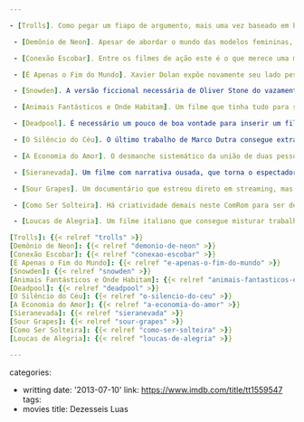 ```yaml
---

- [Trolls]. Como pegar um fiapo de argumento, mais uma vez baseado em brinquedos dos anos 80, e transformá-lo em uma história previsível, mas que convence por sua mensagem de ode à felicidade de uma era. Trolls nos convida a rir dos clichês e a dançar ao som de outros tempos. Remixados, claro, mas que mantém a pureza no olhar de uma criança, crescida ou não.

 - [Demônio de Neon]. Apesar de abordar o mundo das modelos femininas, e de discutir a objetivização da mulher com maestria estética, o trabalho de Nicolas Winding Refn universaliza o sofrimento dessas garotas, transformando o horror em uma espécie de beleza do sacrifício. Dessa forma, evita falar apenas sobre a mulher para trazer à tona a discussão de por que achamos o sacrifício por uma causa, qualquer que seja, algo bonito?

 - [Conexão Escobar]. Entre os filmes de ação este é o que merece uma menção entre os melhores do ano, seja pela sua história bem conectada ou pela sua edição perfeccionista. Lembrando que a ação neste filme é muito mais ameaçadora quando não-vista, mas graças à performance intensa de Bryan Cranston, ganha contornos dramáticos em uma única cena em um restaurante que vale por todo o filme.

 - [É Apenas o Fim do Mundo]. Xavier Dolan expõe novamente seu lado pessoal, e mais uma vez o universaliza, em um trabalho aparentemente simples, mas que exige mais empenho do que aparenta, ao manter a câmera em um ultrazoom perigoso, que beneficia interpretações ao mesmo tempo que nos distancia das pessoas através de palavras rancorosas que escancaram o quanto de ódio existe contra aqueles bem-sucedidos, principalmente se fazem parte da família.

 - [Snowden]. A versão ficcional necessária de Oliver Stone do vazamento de dados do governo norte-americano prenuncia a inevitável queda dos estados modernos. Através de um retrato grandioso e ao mesmo tempo intimista, Stone nos leva a questionar crenças inabaláveis no espírito americano, baseadas em um ufanismo que hoje é insustentável. A despeito de ser um ótimo drama/thriller, a grande questão que ele coloca é maior que ele mesmo: quanto tempo mais de internet o patriotismo se aguenta de pé?

 - [Animais Fantásticos e Onde Habitam]. Um filme que tinha tudo para ser "Marvelizado" possui um plot original, não usa seus predecessores como muleta afetiva, é original e ainda por cima tem um final satisfatório (e não um gancho para a próxima história). Uma lição a ser aprendida por todas as franquias atuais no cinema.

 - [Deadpool]. É necessário um pouco de boa vontade para inserir um filme da Marvel entre os melhores do ano, mas cá entre nós, a primeira metade do filme do super-herói irreverente e politicamente incorreto atinge alguns feitos históricos para a produtora: uma sequência de ação verdadeiramente ágil e divertida, brincadeiras metalinguísticas realmente bem boladas, e ensinar a todo fã da Marvel o nome da técnica cinematográfica de quebrar a quarta parede.

 - [O Silêncio do Céu]. O último trabalho de Marco Dutra consegue extrair o drama com requintes de terror. Ele consegue isso através de um dos sentimentos mais universais entre nós, seres humanos: o medo psicológico. E é através do psicológico que ele aborda uma história de trauma e redenção, muitas vezes sem as palavras necessárias para concluir o raciocínio. Isso porque o medo é algo de fato universal. E nesse filme ele pode ser sentido da maneira mais visceral possível desde a primeira cena.

 - [A Economia do Amor]. O desmanche sistemático da união de duas pessoas em uma visão cínica, mas tristemente realista, dos efeitos da crise na Europa e as consequências da falta de dinheiro na mesa de uma família. Um trabalho de direção econômico e minimalista, que praticamente garante o convite ao espectador para a intimidade trágica dentro de uma casa prestes a desabar.

 - [Sieranevada]. Um filme com narrativa ousada, que torna o espectador responsável por detectar a história, inserindo-o em uma reunião de família que não precisa de narradores oniscientes explicando, nem diálogos expositivos. Só precisa de duas coisas: a curiosidade humana como combustível e a câmera como os nossos olhos.

 - [Sour Grapes]. Um documentário que estreou direto em streaming, mas que contém uma história fascinante, que consegue juntar uma crise econômica, a alta sociedade mundial e o sistema jurídico injusto norte-americano em um pequeno conto de pequenos causos que se unem em uma investigação que busca descobrir quem é uma pessoa, tão interessante por si só que o espectador nem precisa gostar tanto assim de vinho.

 - [Como Ser Solteira]. Há criatividade demais neste ComRom para ser deixado de lado. Ele é feminino sem as amarras sexistas, uma liberação sexual e afetiva da mulher em todas as suas fases e carreiras e que exibe a maldade humana como regras de aceitação em sociedade ou pensamentos retrógrados que tentam mandar nas vidas das pessoas. Ativo até o fim, defende a quebra dessas regras da maneira mais bem-humorada possível.

 - [Loucas de Alegria]. Um filme italiano que consegue misturar trabalhos tão diferentes quanto O Beijo da Borboleta, O Lado Bom da Vida e Thelma & Louise, e ainda assim soar original, divertido, fascinante e emocionante.

[Trolls]: {{< relref "trolls" >}}
[Demônio de Neon]: {{< relref "demonio-de-neon" >}}
[Conexão Escobar]: {{< relref "conexao-escobar" >}}
[É Apenas o Fim do Mundo]: {{< relref "e-apenas-o-fim-do-mundo" >}}
[Snowden]: {{< relref "snowden" >}}
[Animais Fantásticos e Onde Habitam]: {{< relref "animais-fantasticos-e-onde-habitam" >}}
[Deadpool]: {{< relref "deadpool" >}}
[O Silêncio do Céu]: {{< relref "o-silencio-do-ceu" >}}
[A Economia do Amor]: {{< relref "a-economia-do-amor" >}}
[Sieranevada]: {{< relref "sieranevada" >}}
[Sour Grapes]: {{< relref "sour-grapes" >}}
[Como Ser Solteira]: {{< relref "como-ser-solteira" >}}
[Loucas de Alegria]: {{< relref "loucas-de-alegria" >}}

---
```

categories:
- writting
date: '2013-07-10'
link: https://www.imdb.com/title/tt1559547
tags:
- movies
title: Dezesseis Luas
